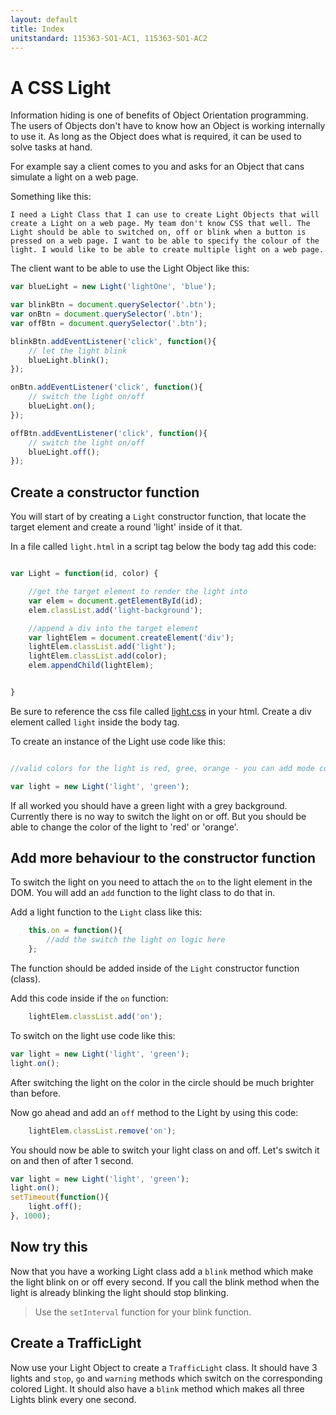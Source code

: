 ```yaml
---
layout: default
title: Index
unitstandard: 115363-SO1-AC1, 115363-SO1-AC2
---
```


# A CSS Light

Information hiding is one of benefits of Object Orientation programming. The users of Objects don't have to know how an Object is working internally to use it. As long as the Object does what is required, it can be used to solve tasks at hand.

For example say a client comes to you and asks for an Object that cans simulate a light on a web page.

Something like this:

`I need a Light Class that I can use to create Light Objects that will create a Light on a web page. My team don't know CSS that well. The Light should be able to switched on, off or blink when a button is pressed on a web page. I want to be able to specify the colour of the light. I would like to be able to create multiple light on a web page.`

The client want to be able to use the Light Object like this:

```javascript
var blueLight = new Light('lightOne', 'blue');

var blinkBtn = document.querySelector('.btn');
var onBtn = document.querySelector('.btn');
var offBtn = document.querySelector('.btn');

blinkBtn.addEventListener('click', function(){
    // let the light blink
    blueLight.blink();
});

onBtn.addEventListener('click', function(){
    // switch the light on/off
    blueLight.on();
});

offBtn.addEventListener('click', function(){
    // switch the light on/off
    blueLight.off();
});
```

## Create a constructor function

You will start of by creating a `Light` constructor function, that locate the target element and create a round 'light' inside of it that.

In a file called `light.html` in a script tag below the body tag add this code:

```javascript

var Light = function(id, color) {

    //get the target element to render the light into
    var elem = document.getElementById(id);
    elem.classList.add('light-background');

    //append a div into the target element
    var lightElem = document.createElement('div');
    lightElem.classList.add('light');
    lightElem.classList.add(color);
    elem.appendChild(lightElem);


}
```

Be sure to reference the css file called [light.css](/pages/ligth.css) in your html. Create a div element called `light` inside the body tag.

To create an instance of the Light use code like this:

```javascript

//valid colors for the light is red, gree, orange - you can add mode colors by adding classes in the css file

var light = new Light('light', 'green');

```

If all worked you should have a green light with a grey background. Currently there is no way to switch the light on or off. But you should be able to change the color of the light to 'red' or 'orange'.

## Add more behaviour to the constructor function

To switch the light on you need to attach the `on` to the light element in the DOM. You will add an `add` function to the light class to do that in.

Add a light function to the `Light` class like this:

```javascript
    this.on = function(){
        //add the switch the light on logic here
    };
```

The function should be added inside of the `Light` constructor function (class).

Add this code inside if the `on` function:

```javascript
    lightElem.classList.add('on');
```

To switch on the light use code like this:

```javascript
var light = new Light('light', 'green');
light.on();
```

After switching the light on the color in the circle should be much brighter than before.

Now go ahead and add an `off` method to the Light by using this code:

```javascript
    lightElem.classList.remove('on');
```

You should now be able to switch your light class on and off. Let's switch it on and then of after 1 second.

```javascript
var light = new Light('light', 'green');
light.on();
setTimeout(function(){
    light.off();
}, 1000);
```

## Now try this

Now that you have a working Light class add a `blink` method which make the light blink on or off every second. If you call the blink method when the light is already blinking the light should stop blinking.

> Use the `setInterval` function for your blink function.

## Create a TrafficLight

Now use your Light Object to create a `TrafficLight` class. It should have 3 lights and `stop`, `go` and `warning` methods which switch on the corresponding colored Light. It should also have a `blink` method which makes all three Lights blink every one second.
